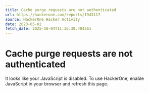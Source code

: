 ```yaml
---
title: Cache purge requests are not authenticated
url: https://hackerone.com/reports/1943117
source: HackerOne Hacker Activity
date: 2023-05-02
fetch_date: 2025-10-04T11:36:38.484361
---
```


# Cache purge requests are not authenticated

It looks like your JavaScript is disabled. To use HackerOne, enable JavaScript in your browser and refresh this page.